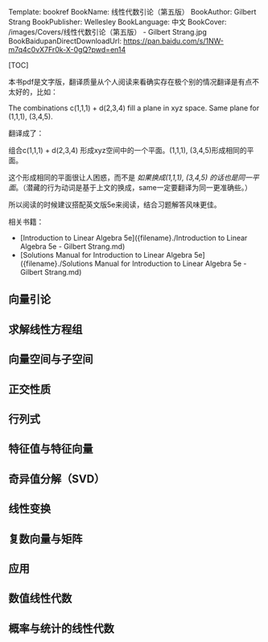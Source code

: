 Template: bookref
BookName: 线性代数引论（第五版）
BookAuthor: Gilbert Strang
BookPublisher: Wellesley
BookLanguage: 中文
BookCover: /images/Covers/线性代数引论（第五版） - Gilbert Strang.jpg
BookBaidupanDirectDownloadUrl: https://pan.baidu.com/s/1NW-m7q4c0vX7Fr0k-X-0gQ?pwd=en14



[TOC]

本书pdf是文字版，翻译质量从个人阅读来看确实存在极个别的情况翻译是有点不太好的，比如：

The combinations c(1,1,1) + d(2,3,4) fill a plane in xyz space. Same plane for (1,1,1), (3,4,5).

翻译成了：

组合c(1,1,1) + d(2,3,4) 形成xyz空间中的一个平面。(1,1,1), (3,4,5)形成相同的平面。

这个形成相同的平面很让人困惑，而不是 *如果换成(1,1,1), (3,4,5) 的话也是同一平面*。（潜藏的行为动词是基于上文的换成，same一定要翻译为同一更准确些。）

所以阅读的时候建议搭配英文版5e来阅读，结合习题解答风味更佳。


相关书籍：

- [Introduction to Linear Algebra 5e]({filename}./Introduction to Linear Algebra 5e - Gilbert Strang.md)
- [Solutions Manual for Introduction to Linear Algebra 5e]({filename}./Solutions Manual for Introduction to Linear Algebra 5e - Gilbert Strang.md)


## 向量引论
## 求解线性方程组
## 向量空间与子空间
## 正交性质
## 行列式
## 特征值与特征向量
## 奇异值分解（SVD）
## 线性变换
## 复数向量与矩阵
## 应用
## 数值线性代数
## 概率与统计的线性代数